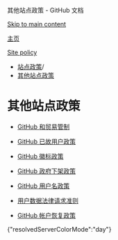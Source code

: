 其他站点政策 - GitHub 文档

[Skip to main content](#main-content)

[主页](/zh)

[Site policy](/zh/site-policy)

* [站点政策](/zh/site-policy)/
* [其他站点政策](/zh/site-policy/other-site-policies)

其他站点政策
==========

* [GitHub 和贸易管制](/zh/site-policy/other-site-policies/github-and-trade-controls)

* [GitHub 已故用户政策](/zh/site-policy/other-site-policies/github-deceased-user-policy)

* [GitHub 徽标政策](/zh/site-policy/other-site-policies/github-logo-policy)

* [GitHub 政府下架政策](/zh/site-policy/other-site-policies/github-government-takedown-policy)

* [GitHub 用户名政策](/zh/site-policy/other-site-policies/github-username-policy)

* [用户数据法律请求准则](/zh/site-policy/other-site-policies/guidelines-for-legal-requests-of-user-data)

* [GitHub 帐户恢复政策](/zh/site-policy/other-site-policies/github-account-recovery-policy)

{"resolvedServerColorMode":"day"}
